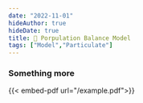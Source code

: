 ```yaml
---
date: "2022-11-01"
hideAuthor: true
hideDate: true
title: 📝 Porpulation Balance Model
tags: ["Model","Particulate"]
---
```


### Something more

{{< embed-pdf url="/example.pdf">}}